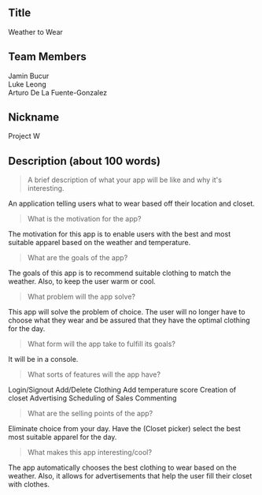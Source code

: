 ## Title
Weather to Wear

## Team Members 
Jamin Bucur <br>
Luke Leong <br>
Arturo De La Fuente-Gonzalez <br>
 
## Nickname
Project W


## Description (about 100 words)

> A brief description of what your app will be like and why it's
> interesting.<br>

An application telling users what to wear based off their location and closet. 

> What is the motivation for the app?<br>

The motivation for this app is to enable users with the best and most suitable apparel based on the weather and temperature.

> What are the goals of the app?<br>

The goals of this app is to recommend suitable clothing to match the weather. Also, to keep the user warm or cool.

> What problem will the app solve?<br>

This app will solve the problem of choice. The user will no longer have to choose what they wear and be assured that they have the optimal clothing for the day.

> What form will the app take to fulfill its goals?<br>

It will be in a console.

> What sorts of features will the app have?<br>

Login/Signout
Add/Delete Clothing
Add temperature score
Creation of closet
Advertising
Scheduling of Sales
Commenting



> What are the selling points of the app?

Eliminate choice from your day. Have the (Closet picker) select the best most suitable apparel for the day.

> What makes this app interesting/cool?

The app automatically chooses the best clothing to wear based on the weather. Also, it allows for advertisements that help the user fill their closet with clothes.
